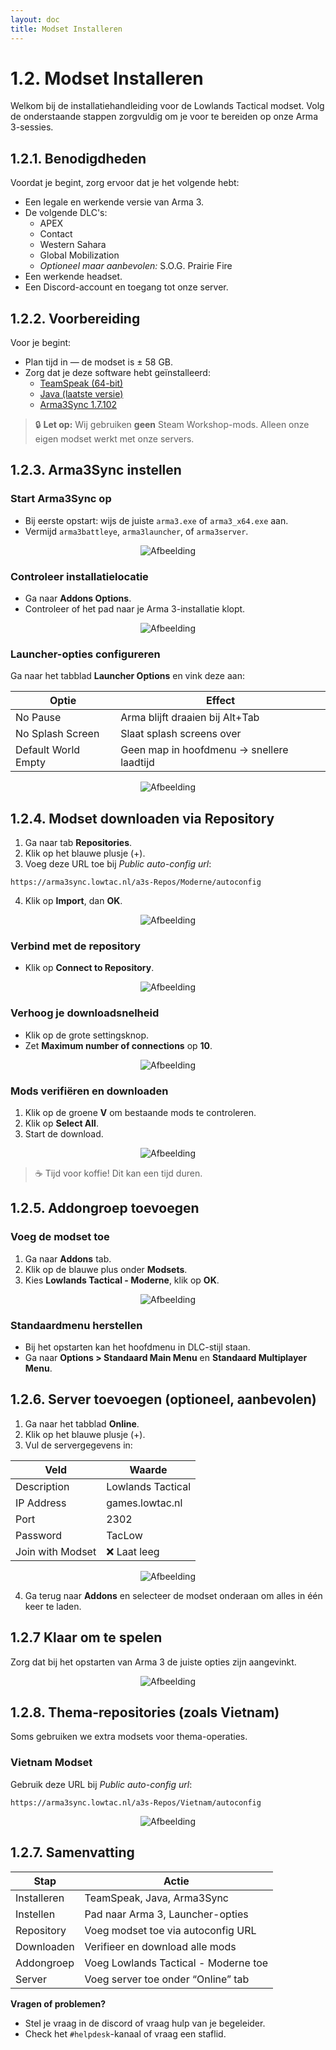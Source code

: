 ```yaml
---
layout: doc
title: Modset Installeren
---
```


# 1.2. Modset Installeren

Welkom bij de installatiehandleiding voor de Lowlands Tactical modset. Volg de onderstaande stappen zorgvuldig om je voor te bereiden op onze Arma 3-sessies.

## 1.2.1. Benodigdheden
Voordat je begint, zorg ervoor dat je het volgende hebt:

- Een legale en werkende versie van Arma 3.
- De volgende DLC's:
  - APEX
  - Contact
  - Western Sahara
  - Global Mobilization
  - *Optioneel maar aanbevolen:* S.O.G. Prairie Fire
- Een werkende headset.
- Een Discord-account en toegang tot onze server.

## 1.2.2. Voorbereiding

Voor je begint:

- Plan tijd in — de modset is ± 58 GB.
- Zorg dat je deze software hebt geïnstalleerd:
  - [TeamSpeak (64-bit)](https://www.teamspeak.com/en/downloads/#ts3client)
  - [Java (laatste versie)](https://java.com/getjava)
  - [Arma3Sync 1.7.102](https://arma3sync.lowtac.nl/Wiki/arma3sync-installer-1-7-102.exe)

> 🔒 **Let op:** Wij gebruiken **geen** Steam Workshop-mods. Alleen onze eigen modset werkt met onze servers.

## 1.2.3. Arma3Sync instellen

### Start Arma3Sync op
- Bij eerste opstart: wijs de juiste `arma3.exe` of `arma3_x64.exe` aan.
- Vermijd `arma3battleye`, `arma3launcher`, of `arma3server`.

<p align="center">
  <img src="/1/1_2/img1.jpg" alt="Afbeelding" />
</p>

### Controleer installatielocatie
- Ga naar **Addons Options**.
- Controleer of het pad naar je Arma 3-installatie klopt.

<p align="center">
  <img src="/1/1_2/img2.jpg" alt="Afbeelding" />
</p>

### Launcher-opties configureren
Ga naar het tabblad **Launcher Options** en vink deze aan:

| Optie              | Effect                                                |
|--------------------|--------------------------------------------------------|
| No Pause           | Arma blijft draaien bij Alt+Tab                       |
| No Splash Screen   | Slaat splash screens over                             |
| Default World Empty| Geen map in hoofdmenu → snellere laadtijd             |

<p align="center">
  <img src="/1/1_2/img3.jpg" alt="Afbeelding" />
</p>

## 1.2.4. Modset downloaden via Repository

1. Ga naar tab **Repositories**.
2. Klik op het blauwe plusje (+).
3. Voeg deze URL toe bij *Public auto-config url*: 

`https://arma3sync.lowtac.nl/a3s-Repos/Moderne/autoconfig`


4. Klik op **Import**, dan **OK**.

<p align="center">
  <img src="/1/1_2/img4.jpg" alt="Afbeelding" />
</p>

### Verbind met de repository
- Klik op **Connect to Repository**.

<p align="center">
  <img src="/1/1_2/img5.jpg" alt="Afbeelding" />
</p>

### Verhoog je downloadsnelheid
- Klik op de grote settingsknop.
- Zet **Maximum number of connections** op **10**.

<p align="center">
  <img src="/1/1_2/img6.jpg" alt="Afbeelding" />
</p>

### Mods verifiëren en downloaden
1. Klik op de groene **V** om bestaande mods te controleren.
2. Klik op **Select All**.
3. Start de download.

<p align="center">
  <img src="/1/1_2/img7.jpg" alt="Afbeelding" />
</p>

> ☕ Tijd voor koffie! Dit kan een tijd duren.

## 1.2.5. Addongroep toevoegen

### Voeg de modset toe
1. Ga naar **Addons** tab.
2. Klik op de blauwe plus onder **Modsets**.
3. Kies **Lowlands Tactical - Moderne**, klik op **OK**.

<p align="center">
  <img src="/1/1_2/img8.jpg" alt="Afbeelding" />
</p>

### Standaardmenu herstellen
- Bij het opstarten kan het hoofdmenu in DLC-stijl staan.
- Ga naar **Options > Standaard Main Menu** en **Standaard Multiplayer Menu**.

## 1.2.6. Server toevoegen (optioneel, aanbevolen)

1. Ga naar het tabblad **Online**.
2. Klik op het blauwe plusje (+).
3. Vul de servergegevens in:

| Veld                | Waarde                |
|---------------------|------------------------|
| Description         | Lowlands Tactical      |
| IP Address          | games.lowtac.nl        |
| Port                | 2302                   |
| Password            | TacLow                 |
| Join with Modset    | ❌ Laat leeg            |

<p align="center">
  <img src="/1/1_2/img9.jpg" alt="Afbeelding" />
</p>

4. Ga terug naar **Addons** en selecteer de modset onderaan om alles in één keer te laden.

## 1.2.7 Klaar om te spelen

Zorg dat bij het opstarten van Arma 3 de juiste opties zijn aangevinkt.

<p align="center">
  <img src="/1/1_2/img10.jpg" alt="Afbeelding" />
</p>

## 1.2.8. Thema-repositories (zoals Vietnam)

Soms gebruiken we extra modsets voor thema-operaties.

### Vietnam Modset

Gebruik deze URL bij *Public auto-config url*:

`https://arma3sync.lowtac.nl/a3s-Repos/Vietnam/autoconfig`


<p align="center">
  <img src="/1/1_2/img11.jpg" alt="Afbeelding" />
</p>

## 1.2.7. Samenvatting

| Stap           | Actie                                     |
|----------------|--------------------------------------------|
| Installeren    | TeamSpeak, Java, Arma3Sync                |
| Instellen      | Pad naar Arma 3, Launcher-opties          |
| Repository     | Voeg modset toe via autoconfig URL        |
| Downloaden     | Verifieer en download alle mods           |
| Addongroep     | Voeg Lowlands Tactical - Moderne toe      |
| Server         | Voeg server toe onder “Online” tab        |

**Vragen of problemen?**
- Stel je vraag in de discord of vraag hulp van je begeleider.
- Check het `#helpdesk`-kanaal of vraag een staflid.